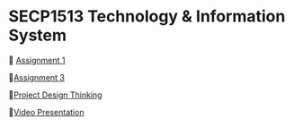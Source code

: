 # SECP1513 Technology & Information System
📁 [Assignment 1](https://github.com/user-attachments/files/18458416/Assignment.1.pdf)

📁[Assignment 3](https://github.com/user-attachments/files/18458516/Assignment.3.pdf)

📁[Project Design Thinking](https://github.com/user-attachments/files/18458509/Project.Design.Thinking.pdf)

📁[Video Presentation](https://github.com/user-attachments/files/18458544/Video.Presentation.pdf)
